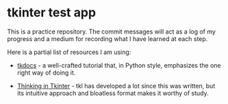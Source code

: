 # tkinter test app

This is a practice repository. The commit messages will act as a log of my
progress and a medium for recording what I have learned at each step.

Here is a partial list of resources I am using:

 * [tkdocs](http://www.tkdocs.com/tutorial/index.html) - a well-crafted
   tutorial that, in Python style, emphasizes the one right way of doing it.

 * [Thinking in Tkinter](http://thinkingtkinter.sourceforge.net/) - tkl has
   developed a lot since this was written, but its intuitive approach and
   bloatless format makes it worthy of study.
